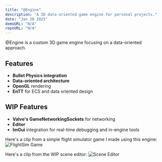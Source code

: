 ```yaml
---
title: "@Engine"
description: "A 3D data-oriented game engine for personal projects."
date: "Jan 20 2025"
demoURL: "N/A"
repoURL: "N/A"
---
```


@Engine is a custom 3D game engine focusing on a data-oriented approach.

## Features
- **Bullet Physics integration**
- **Data-oriented architecture**   
- **OpenGL** rendering  
- **EnTT** for ECS and data oriented design

## WIP Features
- **Valve's GameNetworkingSockets** for networking
- **Editor** 
- **ImGui** integration for real-time debugging and in-engine tools  

Here's a clip from a simple flight simulator game I made using this engine:
![FlightSim Game](/dogfighting.gif)

Here's a clip from the WIP scene editor:
![Scene Editor](/scene-editor.gif)



